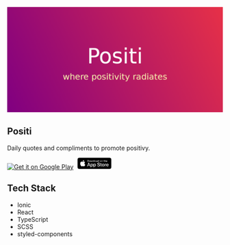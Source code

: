 <a href="https://play.google.com/store/apps/details?id=io.ionic.positi" target="_blank">
  <img src="./feature_graphic.png" alt="feature graphic">
</a>

## Positi 

Daily quotes and compliments to promote positivy.

<a href="https://play.google.com/store/apps/details?id=io.ionic.positi&pcampaignid=pcampaignidMKT-Other-global-all-co-prtnr-py-PartBadge-Mar2515-1"><img alt="Get it on Google Play" src="https://play.google.com/intl/en_us/badges/static/images/badges/en_badge_web_generic.png" width="20%" /></a><a href="https://apps.apple.com/au/app/positi/id1536237257"><img alt="Get it on App Store" src="app_store_badge.svg" width="16%" style="padding: 0 9px;" /></a>

## Tech Stack

  * Ionic
  * React
  * TypeScript
  * SCSS
  * styled-components